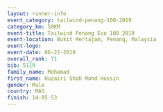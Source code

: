 ```yaml
---
layout: runner-info 
event_category: tailwind-penang-100-2019 
category_km: 50KM 
event-title: Tailwind Penang Eco 100 2019 
event-location: Bukit Mertajam, Penang, Malaysia 
event-logo: 
event-date: 06-22-2019 
overall_rank: 71
bib: 5119
family_name: Mohamad
first_name: Huzairi Shah Mohd Hussin
gender: Male
country: MAS
finish: 14-05-53
---
```

